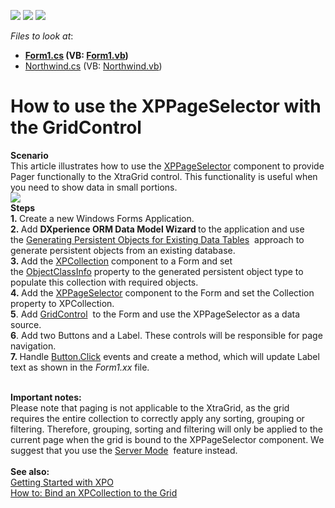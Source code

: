 <!-- default badges list -->
![](https://img.shields.io/endpoint?url=https://codecentral.devexpress.com/api/v1/VersionRange/128586372/13.1.4%2B)
[![](https://img.shields.io/badge/Open_in_DevExpress_Support_Center-FF7200?style=flat-square&logo=DevExpress&logoColor=white)](https://supportcenter.devexpress.com/ticket/details/E1233)
[![](https://img.shields.io/badge/📖_How_to_use_DevExpress_Examples-e9f6fc?style=flat-square)](https://docs.devexpress.com/GeneralInformation/403183)
<!-- default badges end -->
<!-- default file list -->
*Files to look at*:

* **[Form1.cs](./CS/Q144847/Form1.cs) (VB: [Form1.vb](./VB/Q144847/Form1.vb))**
* [Northwind.cs](./CS/Q144847/Northwind.cs) (VB: [Northwind.vb](./VB/Q144847/Northwind.vb))
<!-- default file list end -->
# How to use the XPPageSelector with the GridControl


<p><strong>Scenario</strong><br />This article illustrates how to use the <a href="https://documentation.devexpress.com/#XPO/clsDevExpressXpoXPPageSelectortopic">XPPageSelector</a> component to provide Pager functionally to the XtraGrid control. This functionality is useful when you need to show data in small portions.<br /><img src="https://raw.githubusercontent.com/DevExpress-Examples/how-to-use-the-xppageselector-with-the-gridcontrol-e1233/13.1.4+/media/f78f5c32-18ae-11e4-80b8-00155d624807.png"><br /><strong>Steps<br />1. </strong>Create a new Windows Forms Application.<br /><strong>2. </strong>Add <strong>DXperience ORM Data Model Wizard </strong>to the application and use the <a href="https://documentation.devexpress.com/#XPO/CustomDocument3334">Generating Persistent Objects for Existing Data Tables</a>  approach to generate persistent objects from an existing database.<br /><strong>3. </strong>Add the <a href="https://documentation.devexpress.com/#XPO/clsDevExpressXpoXPCollectiontopic">XPCollection</a> component to a Form and set the <a href="https://documentation.devexpress.com/#XPO/DevExpressXpoXPCollection_ObjectClassInfotopic">ObjectClassInfo</a> property to the generated persistent object type to populate this collection with required objects. <br /><strong>4. </strong>Add the <a href="https://documentation.devexpress.com/#XPO/clsDevExpressXpoXPPageSelectortopic">XPPageSelector</a> component to the Form and set the Collection property to XPCollection.<br /><strong>5</strong>. Add <a href="https://documentation.devexpress.com/#windowsforms/clsDevExpressXtraGridGridControltopic">GridControl</a>  to the Form and use the XPPageSelector as a data source.<br /><strong>6</strong>. Add two Buttons and a Label. These controls will be responsible for page navigation. <br /><strong>7. </strong>Handle <a href="http://msdn.microsoft.com/en-us/library/system.web.ui.webcontrols.button.click(v=vs.110).aspx">Button.Click</a> events and create a method, which will update Label text as shown in the <em>Form1.xx </em>file.<br /><br /></p>
<p><strong>Important notes:</strong><br />Please note that paging is not applicable to the XtraGrid, as the grid requires the entire collection to correctly apply any sorting, grouping or filtering. Therefore, grouping, sorting and filtering will only be applied to the current page when the grid is bound to the XPPageSelector component. We suggest that you use the <a href="https://documentation.devexpress.com/#WindowsForms/CustomDocument8398">Server Mode</a>  feature instead.<br /><br /><strong>See also:</strong><br /><a href="https://docs.devexpress.com/XPO/2263/getting-started">Getting Started with XPO</a><br /><a href="https://documentation.devexpress.com/XPO/CustomDocument1999.aspx">How to: Bind an XPCollection to the Grid</a>  </p>

<br/>


